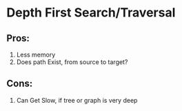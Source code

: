 # Depth First Search/Traversal

## Pros:

1.  Less memory
2.  Does path Exist, from source to target?

## Cons:

1. Can Get Slow, if tree or graph is very deep
